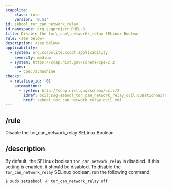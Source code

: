 ```yaml
---
scapolite:
    class: rule
    version: '0.51'
id: sebool_tor_can_network_relay
id_namespace: org.ssgproject.RHEL-8
title: Disable the tor\_can\_network\_relay SELinux Boolean
rule: <see below>
description: <see below>
applicability:
  - system: org.scapolite.xccdf.applicability
    severity: medium
  - system: https://scap.nist.gov/schema/cpe/2.2
    cpes:
      - cpe:/a:machine
checks:
  - relative_id: '01'
    automations:
      - system: http://scap.nist.gov/schema/ocil/2
        idref: ocil:ssg-sebool_tor_can_network_relay_ocil:questionnaire:1
        href: sebool_tor_can_network_relay.ocil.xml
---
```



## /rule

Disable the tor\_can\_network\_relay SELinux Boolean

## /description

By
default, the SELinux boolean `tor_can_network_relay` is disabled. If
this setting is enabled, it should be disabled. To disable the
`tor_can_network_relay` SELinux boolean, run the following command:

``` 
$ sudo setsebool -P tor_can_network_relay off
```
